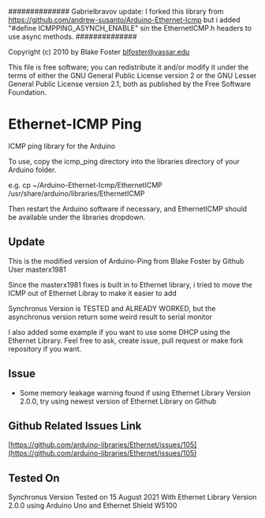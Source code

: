 ##############
Gabrielbravov update: I forked this library from https://github.com/andrew-susanto/Arduino-Ethernet-Icmp but i added "#define ICMPPING_ASYNCH_ENABLE" sin the EthernetICMP.h headers to use async methods.
##############


Copyright (c) 2010 by Blake Foster <blfoster@vassar.edu>

This file is free software; you can redistribute it and/or modify
it under the terms of either the GNU General Public License version 2
or the GNU Lesser General Public License version 2.1, both as
published by the Free Software Foundation.

# Ethernet-ICMP Ping

ICMP ping library for the Arduino

To use, copy the icmp_ping directory into the libraries directory of your Arduino folder.

e.g. cp ~/Arduino-Ethernet-Icmp/EthernetICMP /usr/share/arduino/libraries/EthernetICMP

Then restart the Arduino software if necessary, and EthernetICMP should be available under the libraries dropdown.

## Update

This is the modified version of Arduino-Ping from Blake Foster by Github User masterx1981 

Since the masterx1981 fixes is built in to Ethernet library, i tried to move the ICMP out of Ethernet Libray to make it easier to add

Synchronus Version is TESTED and ALREADY WORKED, but the asynchronus version return some weird result to serial monitor

I also added some example if you want to use some DHCP using the Ethernet Library. Feel free to ask, create issue, pull request or make fork repository if you want.

## Issue

- Some memory leakage warning found if using Ethernet Library Version 2.0.0, try using newest version of Ethernet Library on Github

## Github Related Issues Link

[https://github.com/arduino-libraries/Ethernet/issues/105](https://github.com/arduino-libraries/Ethernet/issues/105)

## Tested On

Synchronus Version Tested on 15 August 2021 With Ethernet Library Version 2.0.0 using Arduino Uno and Ethernet Shield W5100
